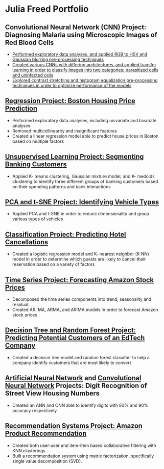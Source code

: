 # Julia Freed Portfolio

## Convolutional Neural Network (CNN) Project: Diagnosing Malaria using Microscopic Images of Red Blood Cells
- [Performed exploratory data analyses, and applied RGB to HSV and Gaussian blurring pre-processing techniques](https://gist.github.com/JuliaDale/1f902fc1521d66d49c9748f515ddeb30)
- [Created various CNNs with differing architectures, and applied transfer learning in order to classify images into two categories: parasitized cells and uninfected cells](https://gist.github.com/JuliaDale/b683941da8ba76410fc429279862965c)
- [Explored contrast stretching and histogram equalization pre-processing techniques in order to optimize performance of the models](https://gist.github.com/JuliaDale/12cd1fff7cdd485c6188551ca13b7329)

## [Regression Project: Boston Housing Price Prediction](file:///Users/ryanburwell/Downloads/Learners_Notebook_Boston_house_price.html)
- Performed exploratory data analyses, including univariate and bivariate analyses
- Removed multicollinearity and insignificant features
- Created a linear regression model able to predict house prices in Boston based on multiple factors

## [Unsupervised Learning Project: Segmenting Banking Customers](file:///Users/ryanburwell/Downloads/Learner_Notebook_Unsupervised_Learning_Project.html) 
- Applied K- means clustering, Gaussian mixture model, and K- medoids clustering to identify three different groups of banking customers based on their spending patterns and bank interactions 

## [PCA and t-SNE Project: Identifying Vehicle Types](file:///Users/ryanburwell/Downloads/Learner_Notebook_PCA_and_tSNE_Project.html)
- Applied PCA and t-SNE in order to reduce dimensionality and group various types of vehicles

## [Classification Project: Predicting Hotel Cancellations](file:///Users/ryanburwell/Downloads/Learner_Notebook_Project_Classification_ML.html)
- Created a logistic regression model and K- nearest neighbor (K-NN) model in order to determine which guests are likely to cancel their reservation based on a variety of factors

## [Time Series Project: Forecasting Amazon Stock Prices](file:///Users/ryanburwell/Downloads/Julia_Freed_Time_Series.html)
- Decomposed the time series components into trend, seasonality and residual 
- Created AR, MA, ARMA, and ARIMA models in order to forecast Amazon stock prices

## [Decision Tree and Random Forest Project: Predicting Potential Customers of an EdTech Company](file:///Users/ryanburwell/Downloads/Julia_Freed_Classification_PDS.html)
- Created a decision tree model and random forest classifier to help a company identify customers that are most likely to convert

## [Artificial Neural Network](file:///Users/ryanburwell/Downloads/Julia_Freed_ANN.html) and [Convolutional Neural Network](file:///Users/ryanburwell/Downloads/Julia_Freed_CNN.html) Projects: Digit Recognition of Street View Housing Numbers
- Created an ANN and CNN able to identify digits with 80% and 90% accuracy respectively

## [Recommendation Systems Project: Amazon Product Recommendation](https://gist.github.com/JuliaDale/f37a20465c8f38872733ee28a9b9445f)
- Created both user-user and item-item based collaborative filtering with KNN clusterings. 
- Built a recommendation system using matrix factorization, specifically single value decomposition (SVD). 
